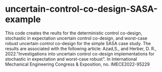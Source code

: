 # uncertain-control-co-design-SASA-example
This code creates the reults for the deterministic control co-design, stochastic in expectation uncertain control co-design, and worst-case robust uncertain control co-design for the simple SASA case study.
The results are associated with the following article: 
Azad,S., and Herber, D. R., 2022."Investigations into uncertain control co-design implementations for stochastic in expectation and worst-case robust". In International Mechanical Engineering Congress & Exposition, no. IMECE2022-95229
